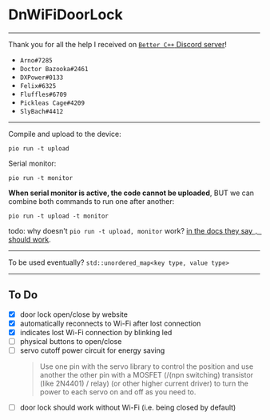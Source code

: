 DnWiFiDoorLock
===

---

Thank you for all the help I received on [`Better C++` Discord server](https://discord.gg/pJwsdep3Hn)!
 
- `Arno#7285`
- `Doctor Bazooka#2461`
- `DXPower#0133`
- `Felix#6325`
- `Fluffles#6709`
- `Pickleas Cage#4209`
- `SlyBach#4412`

--- 

Compile and upload to the device:

`pio run -t upload`

Serial monitor:

`pio run -t monitor`

**When serial monitor is active, the code cannot be uploaded**,
BUT we can combine both commands to run one after another:

`pio run -t upload -t monitor`

todo: why doesn't `pio run -t upload, monitor` work?
[in the docs they say `, ` should work](https://docs.platformio.org/en/latest/projectconf/section_env_build.html#projectconf-targets).

---

To be used eventually?
`std::unordered_map<key type, value type>`

---

To Do
---

* [x] door lock open/close by website
* [x] automatically reconnects to Wi-Fi after lost connection
* [x] indicates lost Wi-Fi connection by blinking led
* [ ] physical buttons to open/close
* [ ] servo cutoff power circuit for energy saving
  > Use one pin with the servo library to control the position
     and use another the other pin with a MOSFET (/(npn switching) transistor (like 2N4401) / relay)
     (or other higher current driver) to turn the power to each servo on and off as you need to.
* [ ] door lock should work without Wi-Fi (i.e. being closed by default)
